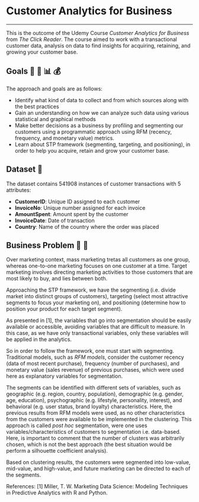 # Customer Analytics for Business
---

This is the outcome of the Udemy Course *Customer Analytics for Business* from *The Click Reader*.
The course aimed to work with a transactional customer data, analysis on data to find insights for acquiring, retaining, and growing your customer base.


## Goals :snake: :dart: :bar_chart: :moneybag:

The approach and goals are as follows:
- Identify what kind of data to collect and from which sources along with the best practices
- Gain an understanding on how we can analyze such data using various statistical and graphical methods
- Make better decisions as a business by profiling and segmenting our customers using a programmatic approach using RFM (recency, frequency, and monetary value) metrics.
- Learn about STP framework (segmenting, targeting, and positioning), in order to help you acquire, retain and grow your customer base.


## Dataset :floppy_disk:

The dataset contains 541908 instances of customer transactions with 5 attributes:

- **CustomerID**: Unique ID assigned to each customer
- **InvoiceNo**: Unique number assigned for each invoice 
- **AmountSpent**: Amount spent by the customer
- **InvoiceDate**: Date of transaction
- **Country**: Name of the country where the order was placed

## Business Problem :briefcase: :rocket:

Over marketing context, mass marketing tretas all customers as one group, whereas one-to-one marketing focuses on one customer at a time. Target marketing involves directing marketing activities to those customers that are most likely to buy, and lies between both.

Approaching the STP framework, we have the segmenting (i.e. divide market into distinct groups of customers), targeting (select most attractive segments to focus your marketing on), and positioning (determine how to position your product for each target segment).

As presented in [1], the variables that go into segmentation should be easily available or accessible, avoiding variables that are difficult to measure. In this case, as we have only transactional variables, only these variables will be applied in the analytics.

So in order to follow the framework, one must start with segmenting. Traditional models, such as *RFM models*, consider the customer recency (data of most recent purchase), frequency (number of purchases), and monetary value (sales revenue) of previous purchases, which were used here as explanatory variables for segmentation. 

The segments can be identified with different sets of variables, such as geographic (e.g. region, country, population), demographic (e.g. gender, age, education), psychographic (e.g. lifestyle, personality, interest), and behavioral (e.g. user status, brand loyalty) characteristics. Here, the previous results from RFM models were used, as no other characteristics from the customers were available to be implemented in the clustering. This approach is called *post hoc* segmentation, were one uses variables/characteristics of customers to segmentation i.e. data-based. Here, is important to comment that the number of clusters was arbitrarily chosen, which is not the best approach (the best situation would be perform a silhouette coefficient analysis).

Based on clustering results, the customers were segmented into low-value, mid-value, and high-value, and future marketing can be directed to each of the segments.


References: [1] Miller, T. W. Marketing Data Science: Modeling Techniques in Predictive Analytics with R and Python.



